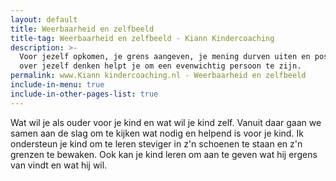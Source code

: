```yaml
---
layout: default
title: Weerbaarheid en zelfbeeld
title-tag: Weerbaarheid en zelfbeeld - Kiann Kindercoaching
description: >-
  Voor jezelf opkomen, je grens aangeven, je mening durven uiten en positief
  over jezelf denken helpt je om een evenwichtig persoon te zijn.
permalink: www.Kiann kindercoaching.nl - Weerbaarheid en zelfbeeld
include-in-menu: true
include-in-other-pages-list: true
---
```

Wat wil je als ouder voor je kind en wat wil je kind zelf. Vanuit daar gaan we samen aan de slag om te kijken wat nodig en helpend is voor je kind. Ik ondersteun je kind om te leren steviger in z'n schoenen te staan en z'n grenzen te bewaken. Ook kan je kind leren om aan te geven wat hij ergens van vindt en wat hij wil.
